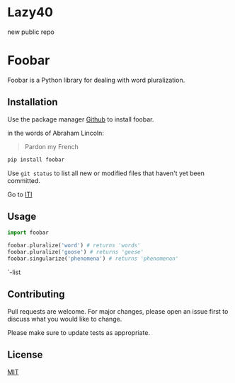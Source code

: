 # Lazy40
new public repo

# Foobar

Foobar is a Python library for dealing with word pluralization.

## Installation

Use the package manager [Github](https://github.com/) to install foobar.

in the words of Abraham Lincoln:

> Pardon my French

```bash
pip install foobar
```
Use `git status` to list all new or modified files that haven't yet been committed.
 
 Go to [ITI](http://www.iti.gov.ed.eg)

## Usage

```python
import foobar

foobar.pluralize('word') # returns 'words'
foobar.pluralize('goose') # returns 'geese'
foobar.singularize('phenomena') # returns 'phenomenon'
```
`-list



## Contributing
Pull requests are welcome. For major changes, please open an issue first to discuss what you would like to change.

Please make sure to update tests as appropriate.

## License
[MIT](https://choosealicense.com/licenses/mit/)
